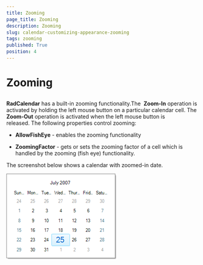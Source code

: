 ```yaml
---
title: Zooming
page_title: Zooming
description: Zooming
slug: calendar-customizing-appearance-zooming
tags: zooming
published: True
position: 4
---
```


# Zooming



## 

__RadCalendar__ has a built-in zooming functionality.The  __Zoom-In__ operation is activated by holding the left mouse button on a particular calendar cell. The __Zoom-Out__ operation is activated when the left mouse button is released. The following properties control zooming:

* __AllowFishEye__ - enables the zooming functionality 


* __ZoomingFactor__ - gets or sets the zooming factor of a cell which is handled by the zooming (fish eye) functionality. 

The screenshot below shows a calendar with zoomed-in date.

![calendar-customizing-appearance-zooming 001](images/calendar-customizing-appearance-zooming001.png)
